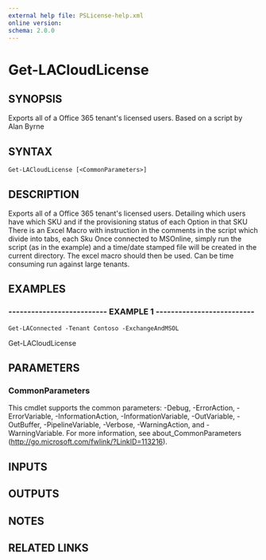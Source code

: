 ```yaml
---
external help file: PSLicense-help.xml
online version: 
schema: 2.0.0
---
```


# Get-LACloudLicense

## SYNOPSIS
Exports all of a Office 365 tenant's licensed users. 
Based on a script by Alan Byrne

## SYNTAX

```
Get-LACloudLicense [<CommonParameters>]
```

## DESCRIPTION
Exports all of a Office 365 tenant's licensed users. 
Detailing which users have which SKU and if the provisioning status of each Option in that SKU
There is an Excel Macro with instruction in the comments in the script which divide into tabs, each Sku
Once connected to MSOnline, simply run the script (as in the example) and a time/date stamped file 
will be created in the current directory. 
The excel macro should then be used. 
Can be time consuming
run against large tenants.

## EXAMPLES

### -------------------------- EXAMPLE 1 --------------------------
```
Get-LAConnected -Tenant Contoso -ExchangeAndMSOL
```

Get-LACloudLicense

## PARAMETERS

### CommonParameters
This cmdlet supports the common parameters: -Debug, -ErrorAction, -ErrorVariable, -InformationAction, -InformationVariable, -OutVariable, -OutBuffer, -PipelineVariable, -Verbose, -WarningAction, and -WarningVariable. For more information, see about_CommonParameters (http://go.microsoft.com/fwlink/?LinkID=113216).

## INPUTS

## OUTPUTS

## NOTES

## RELATED LINKS

